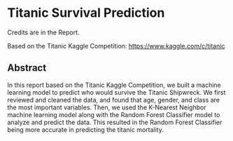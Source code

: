 # Titanic Survival Prediction

Credits are in the Report.

Based on the Titanic Kaggle Competition: https://www.kaggle.com/c/titanic

## Abstract

In this report based on the Titanic Kaggle Competition, we built a machine
learning model to predict who would survive the Titanic Shipwreck. We first
reviewed and cleaned the data, and found that age, gender, and class are the
most important variables. Then, we used the K-Nearest Neighbor machine
learning model along with the Random Forest Classifier model to analyze and
predict the data. This resulted in the Random Forest Classifier being more
accurate in predicting the titanic mortality.